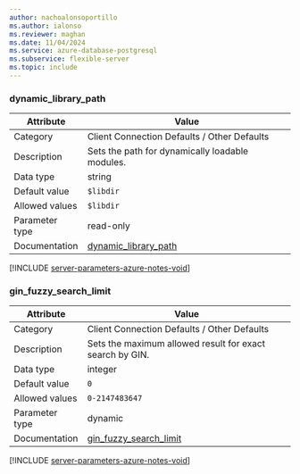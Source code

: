 ```yaml
---
author: nachoalonsoportillo
ms.author: ialonso
ms.reviewer: maghan
ms.date: 11/04/2024
ms.service: azure-database-postgresql
ms.subservice: flexible-server
ms.topic: include
---
```

### dynamic_library_path

| Attribute      | Value                                                      |
|----------------|------------------------------------------------------------|
| Category       | Client Connection Defaults / Other Defaults |
| Description    | Sets the path for dynamically loadable modules.          |
| Data type      | string    |
| Default value  | `$libdir`     |
| Allowed values | `$libdir`      |
| Parameter type | read-only      |
| Documentation  | [dynamic_library_path](https://www.postgresql.org/docs/15/runtime-config-client.html#GUC-DYNAMIC-LIBRARY-PATH)     |


[!INCLUDE [server-parameters-azure-notes-void](./server-parameters-azure-notes-void.md)]



### gin_fuzzy_search_limit

| Attribute      | Value                                                      |
|----------------|------------------------------------------------------------|
| Category       | Client Connection Defaults / Other Defaults |
| Description    | Sets the maximum allowed result for exact search by GIN. |
| Data type      | integer   |
| Default value  | `0`           |
| Allowed values | `0-2147483647` |
| Parameter type | dynamic        |
| Documentation  | [gin_fuzzy_search_limit](https://www.postgresql.org/docs/15/runtime-config-client.html#GUC-GIN-FUZZY-SEARCH-LIMIT) |


[!INCLUDE [server-parameters-azure-notes-void](./server-parameters-azure-notes-void.md)]



